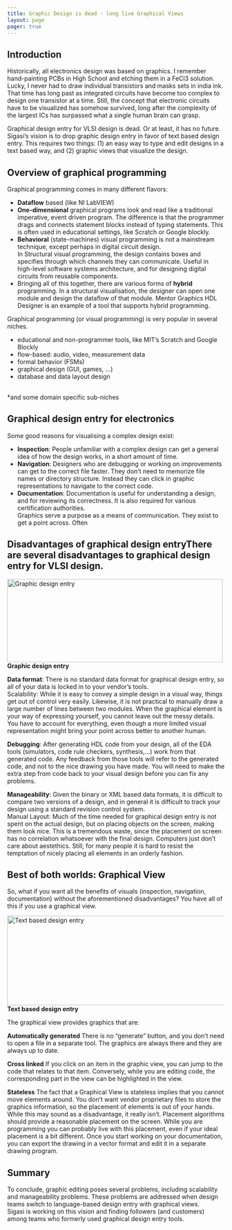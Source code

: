 ```yaml
---
title: Graphic Design is dead - long live Graphical Views
layout: page 
pager: true
---
```

<div class="content">
<h2>Introduction</h2>	<p>Historically, all electronics design was based on graphics. I remember hand-painting <span class="caps">PCB</span>s in High School and etching them in a FeCl3 solution. Lucky, I never had to draw individual transistors and masks sets in india ink. That time has long past as integrated circuits have become too complex to design one transistor at a time. Still, the concept that electronic circuits have to be visualized has somehow survived, long after the complexity of the largest ICs has surpassed what a single human brain can grasp.</p>	<p>Graphical design entry for <span class="caps">VLSI</span> design is dead. Or at least, it has no future.<br/>Sigasi&#8217;s vision is to drop graphic design entry in favor of text based design entry. This requires two things: (1) an easy way to type and edit designs in a text based way, and (2) graphic views that visualize the design.</p>	<h2>Overview of graphical programming</h2>	<p>Graphical programming comes in many different flavors:	</p><ul><li><strong>Dataflow</strong> based (like NI LabVIEW)</li>		<li><strong>One-dimensional</strong> graphical programs look and read like a traditional imperative, event driven program. The difference is that the programmer drags and connects statement blocks instead of typing statements. This is often used in educational settings, like Scratch or Google blockly.</li>		<li><strong>Behavioral</strong> (state-machines) visual programming is not a mainstream technique, except perhaps in digital circuit design.<br/>In Structural visual programming, the design contains boxes and specifies through which channels they can communicate. Useful in high-level software systems architecture, and for designing digital circuits from reusable components.</li>		<li>Bringing all of this together, there are various forms of <strong>hybrid</strong> programming. In a structural visualisation, the designer can open one module and design the dataflow of that module. Mentor Graphics <span class="caps">HDL</span> Designer is an example of a tool that supports hybrid programming.</li>	</ul><p>Graphical programming (or visual programming) is very popular in several niches.	</p><ul><li>educational and non-programmer tools, like MIT&#8217;s Scratch and Google Blockly</li>		<li>flow-based: audio, video, measurement data</li>		<li>formal behavior (<span class="caps">FSM</span>s)</li>		<li>graphical design (<span class="caps">GUI</span>, games, &#8230;)</li>		<li>database and data layout design</li>	</ul><br/>*and some domain specific sub-niches	<h2>Graphical design entry for electronics</h2>	<p>Some good reasons for visualising a complex design exist:	</p><ul><li><strong>Inspection</strong>: People unfamiliar with a complex design can get a general idea of how the design works, in a short amount of time.</li>		<li><strong>Navigation</strong>: Designers who are debugging or working on improvements can get to the correct file faster. They don&#8217;t need to memorize file names or directory structure. Instead they can click in graphic representations to navigate to the correct code.</li>		<li><strong>Documentation</strong>: Documentation is useful for understanding a design, and for reviewing its correctness. It is also required for various certification authorities.<br/>Graphics serve a purpose as a means of communication. They exist to get a point across. Often</li>	</ul><h2>Disadvantages of graphical design entryThere are several disadvantages to graphical design entry for <span class="caps">VLSI</span> design. </h2>	<p><span class="inline inline-center"><img src="http://www.sigasi.com/sites/www.sigasi.com/files/images/graphic-entry.img_assist_custom-500x192.png" alt="Graphic design entry" title="Graphic design entry" class="image image-img_assist_custom-500x192 " width="499" height="192"/><span class="caption"><strong>Graphic design entry</strong></span></span></p>	<p><strong>Data format</strong>: There is no standard data format for graphical design entry, so all of your data is locked in to your vendor&#8217;s tools. <br/>Scalability: While it is easy to convey a simple design in a visual way, things get out of control very easily. Likewise, it is not practical to manually draw a large number of lines between two modules. When the graphical element is your way of expressing yourself, you cannot leave out the messy details. You have to account for everything, even though a more limited visual representation might bring your point across better to another human. </p>	<p><strong>Debugging</strong>: After generating <span class="caps">HDL</span> code from your design, all of the <span class="caps">EDA</span> tools (simulators, code rule checkers, synthesis,&#8230;) work from that generated code. Any feedback from those tools will refer to the generated code, and not to the nice drawing you have made. You will need to make the extra step from code back to your visual design before you can fix any problems.</p>	<p><strong>Manageability</strong>: Given the binary or <span class="caps">XML</span> based data formats, it is difficult to compare two versions of a design, and in general it is difficult to track your design using a standard revision control system.<br/>Manual Layout: Much of the time needed for graphical design entry is not spent on the actual design, but on placing objects on the screen, making them look nice. This is a tremendous waste, since the placement on screen has no correlation whatsoever with the final design. Computers just don&#8217;t care about aestethics. Still, for many people it is hard to resist the temptation of nicely placing all elements in an orderly fashion.</p>	<h2>Best of both worlds: Graphical View</h2>	<p>So, what if you want all the benefits of visuals (inspection, navigation, documentation) without the aforementioned disadvantages? You have all of this if you use a graphical view.</p>	<p><span class="inline inline-center"><img src="http://www.sigasi.com/sites/www.sigasi.com/files/images/text-entry.img_assist_custom-600x207.png" alt="Text based design entry" title="Text based design entry" class="image image-img_assist_custom-600x207 " width="600" height="207"/><span class="caption"><strong>Text based design entry</strong></span></span></p>	<p>The graphical view provides graphics that are:</p>	<p><strong>Automatically generated</strong>  There is no &#8220;generate&#8221; button, and you don&#8217;t need to open a file in a separate tool. The graphics are always there and they are always up to date. </p>	<p><strong>Cross linked</strong> If you click on an item in the graphic view, you can jump to the code that relates to that item. Conversely, while you are editing code, the corresponding part in the view can be highlighted in the view.</p>	<p><strong>Stateless</strong> The fact that a Graphical View is stateless implies that you cannot move elements around. You don&#8217;t want vendor proprietary files to store the graphics information, so the placement of elements is out of your hands. While this may sound as a disadvantage, it really isn&#8217;t. Placement algorithms should provide a reasonable placement on the screen. While you are programming you can probably live with this placement, even if your ideal placement is a bit different. Once you start working on your documentation, you can export the drawing in a vector format and edit it in a separate drawing program.</p>	<h2>Summary</h2>	<p>To conclude, graphic editing poses several problems, including scalability and manageability problems. These problems are addressed when design teams switch to language-based design entry with graphical views. <br/>Sigasi is working on this vision and finding followers (and customers) among teams who formerly used graphical design entry tools.</p><div class="image-clear"/>  </div>


